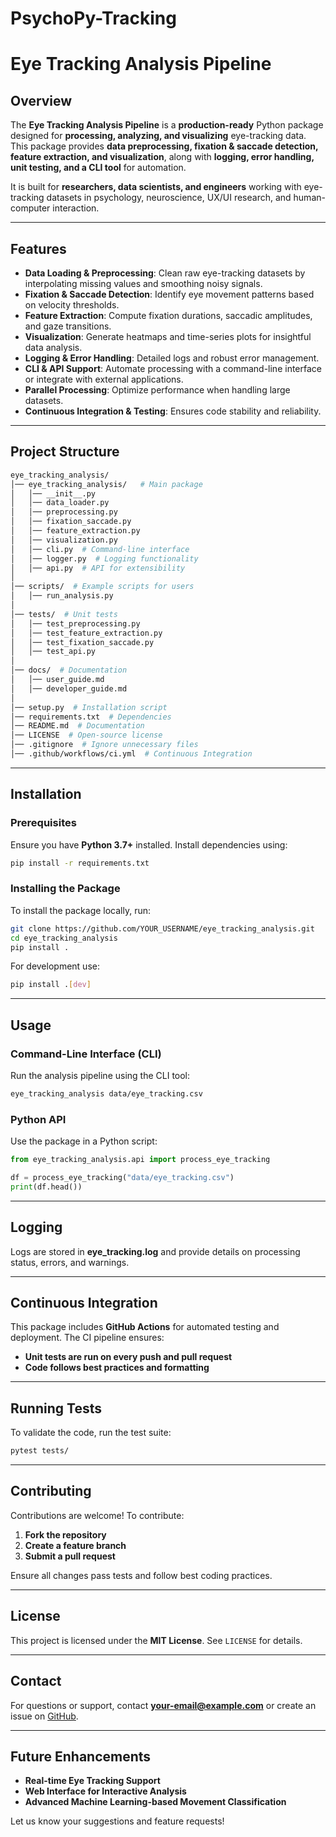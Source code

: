 # PsychoPy-Tracking

# Eye Tracking Analysis Pipeline

## Overview
The **Eye Tracking Analysis Pipeline** is a **production-ready** Python package designed for **processing, analyzing, and visualizing** eye-tracking data. This package provides **data preprocessing, fixation & saccade detection, feature extraction, and visualization**, along with **logging, error handling, unit testing, and a CLI tool** for automation.

It is built for **researchers, data scientists, and engineers** working with eye-tracking datasets in psychology, neuroscience, UX/UI research, and human-computer interaction.

---

## Features
- **Data Loading & Preprocessing**: Clean raw eye-tracking datasets by interpolating missing values and smoothing noisy signals.
- **Fixation & Saccade Detection**: Identify eye movement patterns based on velocity thresholds.
- **Feature Extraction**: Compute fixation durations, saccadic amplitudes, and gaze transitions.
- **Visualization**: Generate heatmaps and time-series plots for insightful data analysis.
- **Logging & Error Handling**: Detailed logs and robust error management.
- **CLI & API Support**: Automate processing with a command-line interface or integrate with external applications.
- **Parallel Processing**: Optimize performance when handling large datasets.
- **Continuous Integration & Testing**: Ensures code stability and reliability.

---

## Project Structure

```bash
eye_tracking_analysis/
│── eye_tracking_analysis/   # Main package
│   │── __init__.py
│   │── data_loader.py
│   │── preprocessing.py
│   │── fixation_saccade.py
│   │── feature_extraction.py
│   │── visualization.py
│   │── cli.py  # Command-line interface
│   │── logger.py  # Logging functionality
│   │── api.py  # API for extensibility
│
│── scripts/  # Example scripts for users
│   │── run_analysis.py
│
│── tests/  # Unit tests
│   │── test_preprocessing.py
│   │── test_feature_extraction.py
│   │── test_fixation_saccade.py
│   │── test_api.py
│
│── docs/  # Documentation
│   │── user_guide.md
│   │── developer_guide.md
│
│── setup.py  # Installation script
│── requirements.txt  # Dependencies
│── README.md  # Documentation
│── LICENSE  # Open-source license
│── .gitignore  # Ignore unnecessary files
│── .github/workflows/ci.yml  # Continuous Integration
```

---

## Installation

### **Prerequisites**
Ensure you have **Python 3.7+** installed. Install dependencies using:

```sh
pip install -r requirements.txt
```

### **Installing the Package**
To install the package locally, run:

```sh
git clone https://github.com/YOUR_USERNAME/eye_tracking_analysis.git
cd eye_tracking_analysis
pip install .
```

For development use:

```sh
pip install .[dev]
```

---

## Usage

### **Command-Line Interface (CLI)**
Run the analysis pipeline using the CLI tool:

```sh
eye_tracking_analysis data/eye_tracking.csv
```

### **Python API**
Use the package in a Python script:

```python
from eye_tracking_analysis.api import process_eye_tracking

df = process_eye_tracking("data/eye_tracking.csv")
print(df.head())
```

---

## Logging
Logs are stored in **eye_tracking.log** and provide details on processing status, errors, and warnings.

---

## Continuous Integration
This package includes **GitHub Actions** for automated testing and deployment. The CI pipeline ensures:
- **Unit tests are run on every push and pull request**
- **Code follows best practices and formatting**

---

## Running Tests
To validate the code, run the test suite:

```sh
pytest tests/
```

---

## Contributing
Contributions are welcome! To contribute:
1. **Fork the repository**
2. **Create a feature branch**
3. **Submit a pull request**

Ensure all changes pass tests and follow best coding practices.

---

## License
This project is licensed under the **MIT License**. See `LICENSE` for details.

---

## Contact
For questions or support, contact **your-email@example.com** or create an issue on [GitHub](https://github.com/YOUR_USERNAME/eye_tracking_analysis/issues).

---

## Future Enhancements
- **Real-time Eye Tracking Support**
- **Web Interface for Interactive Analysis**
- **Advanced Machine Learning-based Movement Classification**

Let us know your suggestions and feature requests!

